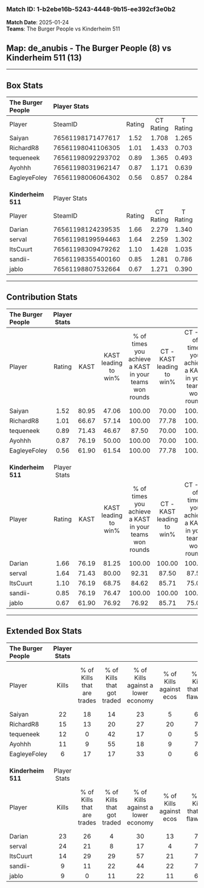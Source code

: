 ### Match ID: 1-b2ebe16b-5243-4448-9b15-ee392cf3e0b2  
**Match Date**: 2025-01-24  
**Teams**: The Burger People vs Kinderheim 511  

## **Map**: de_anubis - The Burger People (8) vs Kinderheim 511 (13)  
---  

## Box Stats  

| **The Burger People** | Player Stats      |        |           |          |       |       |       |         |        |      |     |
| :- | :- | :-: | :-: | :-: | :-: | :-: | :-: | :-: | :-: | :-: | :-: |
| Player                | SteamID           | Rating | CT Rating | T Rating | KAST  |  ADR  | Kills | Assists | Deaths | K/D  | HS% |
| Saiyan                | 76561198171477617 |  1.52  |   1.708   |  1.265   | 80.95 | 101.4 |  22   |    3    |   15   | 1.47 | 40  |
| RichardR8             | 76561198041106305 |  1.01  |   1.433   |  0.703   | 66.67 | 82.5  |  15   |    3    |   17   | 0.88 | 80  |
| tequeneek             | 76561198092293702 |  0.89  |   1.365   |  0.493   | 71.43 | 63.7  |  12   |    3    |   16   | 0.75 | 33  |
| Ayohhh                | 76561198031962147 |  0.87  |   1.171   |  0.639   | 76.19 | 59.4  |  11   |    8    |   17   | 0.65 | 45  |
| EagleyeFoley          | 76561198006064302 |  0.56  |   0.857   |  0.284   | 61.90 | 52.2  |   6   |    3    |   15   | 0.40 | 33  |
|                       |                   |        |           |          |       |       |       |         |        |      |     |
|                       |                   |        |           |          |       |       |       |         |        |      |     |
|                       |                   |        |           |          |       |       |       |         |        |      |     |
| **Kinderheim 511**    | Player Stats      |        |           |          |       |       |       |         |        |      |     |
| Player                | SteamID           | Rating | CT Rating | T Rating | KAST  |  ADR  | Kills | Assists | Deaths | K/D  | HS% |
| Darian                | 76561198124239535 |  1.66  |   2.279   |  1.340   | 76.19 | 111.4 |  23   |    4    |   11   | 2.09 | 56  |
| serval                | 76561198199594463 |  1.64  |   2.259   |  1.302   | 71.43 | 104.9 |  24   |    7    |   12   | 2.00 | 37  |
| ItsCuurt              | 76561198309479262 |  1.10  |   1.428   |  1.035   | 76.19 | 78.4  |  14   |    8    |   15   | 0.93 | 28  |
| sandii-               | 76561198355400160 |  0.85  |   1.281   |  0.786   | 76.19 | 52.0  |   9   |    6    |   13   | 0.69 | 33  |
| jablo                 | 76561198807532664 |  0.67  |   1.271   |  0.390   | 61.90 | 55.6  |   9   |    2    |   16   | 0.56 | 55  |
---  

## Contribution Stats  

| **The Burger People** | Player Stats |       |                      |                                                        |                           |                                                             |                          |                                                            |
| :- | :-: | :-: | :-: | :-: | :-: | :-: | :-: | :-: |
| Player                |    Rating    | KAST  | KAST leading to win% | % of times you achieve a KAST in your teams won rounds | CT - KAST leading to win% | CT - % of times you achieve a KAST in your teams won rounds | T - KAST leading to win% | T - % of times you achieve a KAST in your teams won rounds |
| Saiyan                |     1.52     | 80.95 |        47.06         |                         100.00                         |           70.00           |                           100.00                            |          14.29           |                           100.00                           |
| RichardR8             |     1.01     | 66.67 |        57.14         |                         100.00                         |           77.78           |                           100.00                            |          20.00           |                           100.00                           |
| tequeneek             |     0.89     | 71.43 |        46.67         |                         87.50                          |           70.00           |                           100.00                            |           0.00           |                            0.00                            |
| Ayohhh                |     0.87     | 76.19 |        50.00         |                         100.00                         |           70.00           |                           100.00                            |          16.67           |                           100.00                           |
| EagleyeFoley          |     0.56     | 61.90 |        61.54         |                         100.00                         |           77.78           |                           100.00                            |          25.00           |                           100.00                           |
|                       |              |       |                      |                                                        |                           |                                                             |                          |                                                            |
|                       |              |       |                      |                                                        |                           |                                                             |                          |                                                            |
|                       |              |       |                      |                                                        |                           |                                                             |                          |                                                            |
| **Kinderheim 511**    | Player Stats |       |                      |                                                        |                           |                                                             |                          |                                                            |
| Player                |    Rating    | KAST  | KAST leading to win% | % of times you achieve a KAST in your teams won rounds | CT - KAST leading to win% | CT - % of times you achieve a KAST in your teams won rounds | T - KAST leading to win% | T - % of times you achieve a KAST in your teams won rounds |
| Darian                |     1.66     | 76.19 |        81.25         |                         100.00                         |          100.00           |                           100.00                            |          62.50           |                           100.00                           |
| serval                |     1.64     | 71.43 |        80.00         |                         92.31                          |           87.50           |                            87.50                            |          71.43           |                           100.00                           |
| ItsCuurt              |     1.10     | 76.19 |        68.75         |                         84.62                          |           85.71           |                            75.00                            |          55.56           |                           100.00                           |
| sandii-               |     0.85     | 76.19 |        76.47         |                         100.00                         |          100.00           |                           100.00                            |          55.56           |                           100.00                           |
| jablo                 |     0.67     | 61.90 |        76.92         |                         76.92                          |           85.71           |                            75.00                            |          66.67           |                           80.00                            |
---  

## Extended Box Stats  

| **The Burger People** | Player Stats |                            |                            |                                    |                         |                              |                                 |        |                             |                                     |                          |                               |                            |
| :- | :-: | :-: | :-: | :-: | :-: | :-: | :-: | :-: | :-: | :-: | :-: | :-: | :-: |
| Player                |    Kills     | % of Kills that are trades | % of Kills that got traded | % of Kills against a lower economy | % of Kills against ecos | % of Kills that are flawless | % of Kills that are close duels | Deaths | % of Deaths that get traded | % of Deaths against a lower economy | % of Deaths against ecos | % of Deaths that are flawless | % of Deaths that are close |
| Saiyan                |      22      |             18             |             14             |                 23                 |            5            |              68              |                0                |   15   |              0              |                  7                  |            0             |              73               |             0              |
| RichardR8             |      15      |             13             |             20             |                 27                 |           20            |              73              |               13                |   17   |              6              |                  6                  |            0             |              65               |             0              |
| tequeneek             |      12      |             0              |             42             |                 17                 |            0            |              58              |                8                |   16   |             25              |                  0                  |            0             |              75               |             0              |
| Ayohhh                |      11      |             9              |             55             |                 18                 |            9            |              73              |                9                |   17   |             18              |                  6                  |            0             |              82               |             0              |
| EagleyeFoley          |      6       |             17             |             17             |                 33                 |            0            |              67              |               17                |   15   |             13              |                  7                  |            0             |              60               |             13             |
|                       |              |                            |                            |                                    |                         |                              |                                 |        |                             |                                     |                          |                               |                            |
|                       |              |                            |                            |                                    |                         |                              |                                 |        |                             |                                     |                          |                               |                            |
|                       |              |                            |                            |                                    |                         |                              |                                 |        |                             |                                     |                          |                               |                            |
| **Kinderheim 511**    | Player Stats |                            |                            |                                    |                         |                              |                                 |        |                             |                                     |                          |                               |                            |
| Player                |    Kills     | % of Kills that are trades | % of Kills that got traded | % of Kills against a lower economy | % of Kills against ecos | % of Kills that are flawless | % of Kills that are close duels | Deaths | % of Deaths that get traded | % of Deaths against a lower economy | % of Deaths against ecos | % of Deaths that are flawless | % of Deaths that are close |
| Darian                |      23      |             26             |             4              |                 30                 |           13            |              74              |                0                |   11   |             27              |                  9                  |            0             |              64               |             0              |
| serval                |      24      |             21             |             8              |                 17                 |            4            |              71              |                4                |   12   |             25              |                 25                  |            8             |              75               |             8              |
| ItsCuurt              |      14      |             29             |             29             |                 57                 |           21            |              71              |                0                |   15   |             27              |                  7                  |            0             |              73               |             7              |
| sandii-               |      9       |             11             |             22             |                 44                 |           22            |              78              |               11                |   13   |             31              |                 23                  |            8             |              54               |             8              |
| jablo                 |      9       |             0              |             11             |                 22                 |           11            |              67              |                0                |   16   |             25              |                 13                  |            0             |              69               |             13             |
